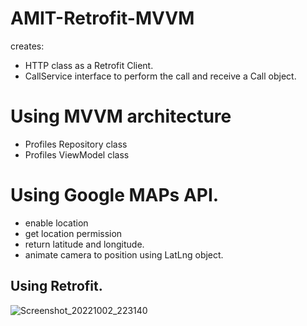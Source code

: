 # AMIT-Retrofit-MVVM
creates: 
- HTTP class as a Retrofit Client.
- CallService interface to perform the call and receive a Call object.
# Using MVVM architecture
- Profiles Repository class
- Profiles ViewModel class
# Using Google MAPs API.
- enable location
- get location permission
- return latitude and longitude.
- animate camera to position using LatLng object.
## Using Retrofit.
![Screenshot_20221002_223140](https://user-images.githubusercontent.com/16711483/193477206-549d0770-b98e-4a38-b246-a756e6a4783d.png)
